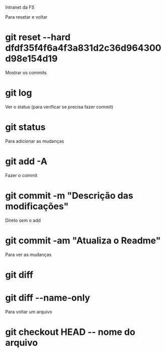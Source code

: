 Intranet da FS

Para resetar e voltar
# git reset --hard dfdf35f4f6a4f3a831d2c36d964300d98e154d19

Mostrar os commits
# git log

Ver o status (para verificar se precisa fazer commit)
# git status

Para adicionar as mudanças
# git add -A

Fazer o commit
# git commit -m "Descrição das modificações"

Direto sem o add
# git commit -am "Atualiza o Readme"

Para ver as mudanças
# git diff

# git diff --name-only

Para voltar um arquivo
# git checkout HEAD -- nome do arquivo
